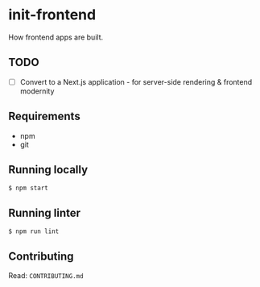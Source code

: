 # init-frontend

How frontend apps are built.

## TODO

- [ ] Convert to a Next.js application - for server-side rendering & frontend modernity

## Requirements

- npm
- git

## Running locally

```
$ npm start
```

## Running linter

```
$ npm run lint
```

## Contributing

Read: `CONTRIBUTING.md`
